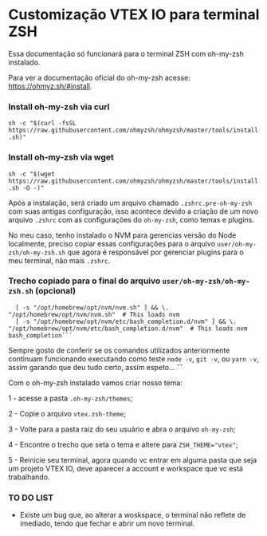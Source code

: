 # Customização VTEX IO para terminal ZSH

Essa documentação só funcionará para o terminal ZSH com oh-my-zsh instalado.

Para ver a documentação oficial do oh-my-zsh acesse: https://ohmyz.sh/#install.

### Install oh-my-zsh via curl

`sh -c "$(curl -fsSL https://raw.githubusercontent.com/ohmyzsh/ohmyzsh/master/tools/install.sh)"`

### Install oh-my-zsh via wget

`sh -c "$(wget https://raw.githubusercontent.com/ohmyzsh/ohmyzsh/master/tools/install.sh -O -)"`

Após a instalação, será criado um arquivo chamado `.zshrc.pre-oh-my-zsh` com suas antigas configuração, isso acontece devido a criação de um novo arquivo `.zshrc` com as configurações do `oh-my-zsh`, como temas e plugins.

No meu caso, tenho instalado o NVM para gerencias versão do Node localmente, preciso copiar essas configurações para o arquivo `user/oh-my-zsh/oh-my-zsh.sh` que agora é responsável por gerenciar plugins para o meu terminal, não mais `.zshrc`.

### Trecho copiado para o final do arquivo `user/oh-my-zsh/oh-my-zsh.sh` (opcional)

````export NVM_DIR="$HOME/.nvm"
  [ -s "/opt/homebrew/opt/nvm/nvm.sh" ] && \. "/opt/homebrew/opt/nvm/nvm.sh"  # This loads nvm
  [ -s "/opt/homebrew/opt/nvm/etc/bash_completion.d/nvm" ] && \. "/opt/homebrew/opt/nvm/etc/bash_completion.d/nvm"  # This loads nvm bash_completion```

````

Sempre gosto de conferir se os comandos utilizados anteriormente continuam funcionando executando como teste `node -v`, `git -v`, ou `yarn -v`, assim garando que deu tudo certo, assim espeto... ˆˆ

Com o oh-my-zsh instalado vamos criar nosso tema:

1 - acesse a pasta `.oh-my-zsh/themes`;

2 - Copie o arquivo `vtex.zsh-theme`;

3 - Volte para a pasta raiz do seu usuário e abra o arquivo `oh-my-zsh`;

4 - Encontre o trecho que seta o tema e altere para `ZSH_THEME="vtex"`;

5 - Reinicie seu terminal, agora quando vc entrar em alguma pasta que seja um projeto VTEX IO, deve aparecer a account e workspace que vc está trabalhando.

### TO DO LIST

* Existe um bug que, ao alterar a woskspace, o terminal não reflete de imediado, tendo que fechar e abrir um novo terminal.



